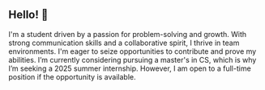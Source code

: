 ## Hello! 👋

I'm a student driven by a passion for problem-solving and growth. With strong communication skills and a collaborative spirit, I thrive in team environments. I'm eager to seize opportunities to contribute and prove my abilities. I’m currently considering pursuing a master's in CS, which is why I’m seeking a 2025 summer internship. However, I am open to a full-time position if the opportunity is available.

<!--
**Kcruz28/kcruz28** is a ✨ _special_ ✨ repository because its `README.md` (this file) appears on your GitHub profile.

Here are some ideas to get you started:

- 🔭 I’m currently working on ...
- 🌱 I’m currently learning ...
- 👯 I’m looking to collaborate on ...
- 🤔 I’m looking for help with ...
- 💬 Ask me about ...
- 📫 How to reach me: ...
- 😄 Pronouns: ...
- ⚡ Fun fact: ...
-->
